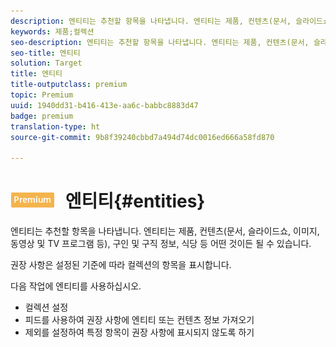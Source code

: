 ```yaml
---
description: 엔티티는 추천할 항목을 나타냅니다. 엔티티는 제품, 컨텐츠(문서, 슬라이드쇼, 이미지, 동영상 및 TV 프로그램 등), 구인 및 구직 정보, 식당 등 어떤 것이든 될 수 있습니다.
keywords: 제품;컬렉션
seo-description: 엔티티는 추천할 항목을 나타냅니다. 엔티티는 제품, 컨텐츠(문서, 슬라이드쇼, 이미지, 동영상 및 TV 프로그램 등), 구인 및 구직 정보, 식당 등 어떤 것이든 될 수 있습니다.
seo-title: 엔티티
solution: Target
title: 엔티티
title-outputclass: premium
topic: Premium
uuid: 1940dd31-b416-413e-aa6c-babbc8883d47
badge: premium
translation-type: ht
source-git-commit: 9b8f39240cbbd7a494d74dc0016ed666a58fd870

---
```



# ![PREMIUM](/help/assets/premium.png) 엔티티{#entities}

엔티티는 추천할 항목을 나타냅니다. 엔티티는 제품, 컨텐츠(문서, 슬라이드쇼, 이미지, 동영상 및 TV 프로그램 등), 구인 및 구직 정보, 식당 등 어떤 것이든 될 수 있습니다.

권장 사항은 설정된 기준에 따라 컬렉션의 항목을 표시합니다.

다음 작업에 엔티티를 사용하십시오.

* 컬렉션 설정
* 피드를 사용하여 권장 사항에 엔티티 또는 컨텐츠 정보 가져오기
* 제외를 설정하여 특정 항목이 권장 사항에 표시되지 않도록 하기

